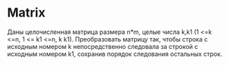 # Matrix
Даны целочисленная матрица размера n*m, целые числа k,k1  (1 <=k <=n, 1 <= k1 <=n, k k1). Преобразовать матрицу так, чтобы строка с исходным номером k непосредственно следовала за строкой с исходным номером k1, сохранив порядок следования остальных строк.
